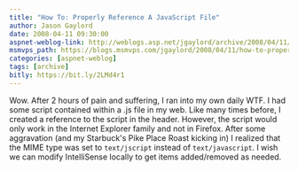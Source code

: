 ```yaml
---
title: "How To: Properly Reference A JavaScript File"
author: Jason Gaylord
date: 2008-04-11 09:30:00
aspnet-weblog-link: http://weblogs.asp.net/jgaylord/archive/2008/04/11/how-to-properly-reference-a-javascript-file.aspx
msmvps_path: https://blogs.msmvps.com/jgaylord/2008/04/11/how-to-properly-reference-a-javascript-file/
categories: [aspnet-weblog]
tags: [archive]
bitly: https://bit.ly/2LMd4r1
---
```


Wow. After 2 hours of pain and suffering, I ran into my own daily WTF. I had some script contained within a .js file in my web. Like many times before, I created a reference to the script in the header. However, the script would only work in the Internet Explorer family and not in Firefox. After some aggravation (and my Starbuck's Pike Place Roast kicking in) I realized that the MIME type was set to `text/jscript` instead of `text/javascript`. I wish we can modify IntelliSense locally to get items added/removed as needed.